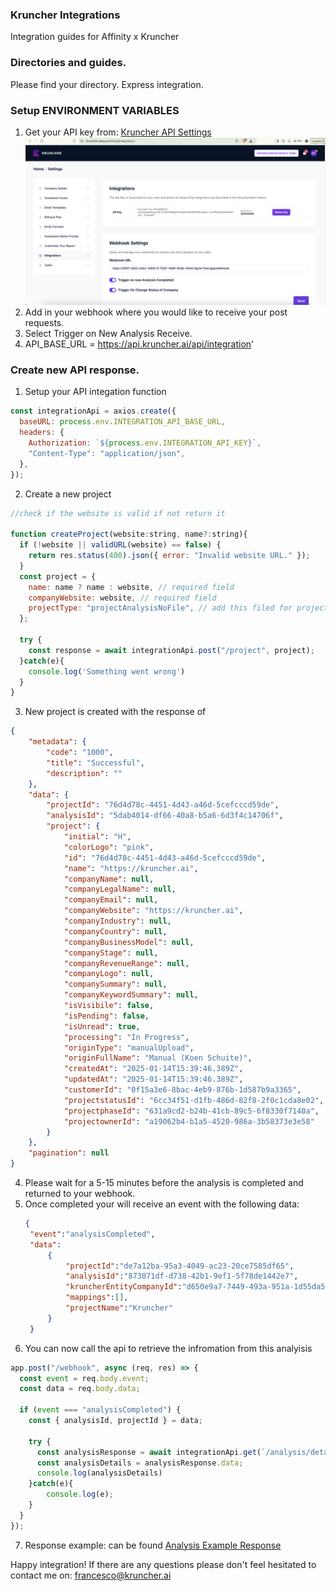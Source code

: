 ### Kruncher Integrations
Integration guides for Affinity x Kruncher


### Directories and guides. 

Please find your directory. Express integration. 

### Setup ENVIRONMENT VARIABLES

1. Get your API key from: [Kruncher API Settings](https://kruncher.ai/app/settings/integrations)
![alt text](image.png)
2. Add in your webhook where you would like to receive your post requests. 
3. Select Trigger on New Analysis Receive. 
4. API_BASE_URL = https://api.kruncher.ai/api/integration'



### Create new API response. 
1. Setup your API integation function
```js
const integrationApi = axios.create({
  baseURL: process.env.INTEGRATION_API_BASE_URL,
  headers: {
    Authorization: `${process.env.INTEGRATION_API_KEY}`,
    "Content-Type": "application/json",
  },
});
```

2. Create a new project 
```js
//check if the website is valid if not return it

function createProject(website:string, name?:string){
  if (!website || validURL(website) == false) {
    return res.status(400).json({ error: "Invalid website URL." });
  }
  const project = {
    name: name ? name : website, // required field
    companyWebsite: website, // required field
    projectType: "projectAnalysisNoFile", // add this filed for projectAnalysis baseed on website. 
  };

  try {
    const response = await integrationApi.post("/project", project);
  }catch(e){
    console.log('Something went wrong')
  }
}
```

3. New project is created with the response of
```json
{
    "metadata": {
        "code": "1000",
        "title": "Successful",
        "description": ""
    },
    "data": {
        "projectId": "76d4d78c-4451-4d43-a46d-5cefcccd59de",
        "analysisId": "5dab4014-df66-40a8-b5a6-6d3f4c14706f",
        "project": {
            "initial": "H",
            "colorLogo": "pink",
            "id": "76d4d78c-4451-4d43-a46d-5cefcccd59de",
            "name": "https://kruncher.ai",
            "companyName": null,
            "companyLegalName": null,
            "companyEmail": null,
            "companyWebsite": "https://kruncher.ai",
            "companyIndustry": null,
            "companyCountry": null,
            "companyBusinessModel": null,
            "companyStage": null,
            "companyRevenueRange": null,
            "companyLogo": null,
            "companySummary": null,
            "companyKeywordSummary": null,
            "isVisibile": false,
            "isPending": false,
            "isUnread": true,
            "processing": "In Progress",
            "originType": "manualUpload",
            "originFullName": "Manual (Koen Schuite)",
            "createdAt": "2025-01-14T15:39:46.389Z",
            "updatedAt": "2025-01-14T15:39:46.389Z",
            "customerId": "0f15a3e6-8bac-4eb9-876b-1d587b9a3365",
            "projectstatusId": "6cc34f51-d1fb-486d-82f8-2f0c1cda8e02",
            "projectphaseId": "631a9cd2-b24b-41cb-89c5-6f8330f7140a",
            "projectownerId": "a19062b4-b1a5-4520-986a-3b58373e3e58"
        }
    },
    "pagination": null
}
```
4. Please wait for a 5-15 minutes before the analysis is completed and returned to your webhook.
5. Once completed your will receive an event with the following data:
   ```json
   {
    "event":"analysisCompleted",
    "data":
        {
            "projectId":"de7a12ba-95a3-4049-ac23-20ce7585df65",
            "analysisId":"873071df-d738-42b1-9ef1-5f78de1442e7",
            "kruncherEntityCompanyId":"d650e9a7-7449-493a-951a-1d55da5ab874",
            "mappings":[],
            "projectName":"Kruncher"
        }
    }
   ``` 
6. You can now call the api to retrieve the infromation from this analyisis 
```js
app.post("/webhook", async (req, res) => {
  const event = req.body.event;
  const data = req.body.data;

  if (event === "analysisCompleted") {
    const { analysisId, projectId } = data;

    try {
      const analysisResponse = await integrationApi.get(`/analysis/detail?analysisId=${analysisId}`);
      const analysisDetails = analysisResponse.data;
      console.log(analysisDetails)
    }catch(e){
        console.log(e);
    }
  }
});
```

7. Response example: can be found [Analysis Example Response](/examples/analysis-response.json)


Happy integration! If there are any questions please don't feel hesitated to contact me on: francesco@kruncher.ai